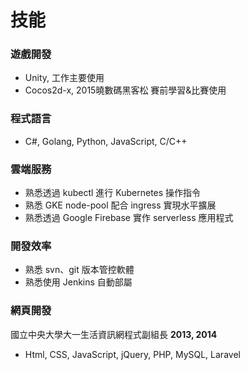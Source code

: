# 技能

### 遊戲開發
- Unity, 工作主要使用
- Cocos2d-x, 2015曉數碼黑客松 賽前學習&比賽使用

### 程式語言
- C#, Golang, Python, JavaScript, C/C++

### 雲端服務
- 熟悉透過 kubectl 進行 Kubernetes 操作指令
- 熟悉 GKE node-pool 配合 ingress 實現水平擴展
- 熟悉透過 Google Firebase 實作 serverless 應用程式
  
### 開發效率
- 熟悉 svn、git 版本管控軟體
- 熟悉使用 Jenkins 自動部屬

### 網頁開發
國立中央大學大一生活資訊網程式副組長 **2013, 2014**
- Html, CSS, JavaScript, jQuery, PHP, MySQL, Laravel
